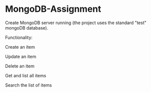 # MongoDB-Assignment
Create MongoDB server running (the project uses the standard "test" mongoDB database).

Functionality:

Create an item

Update an item

Delete an item

Get and list all items

Search the list of items

